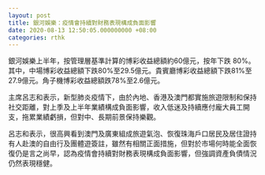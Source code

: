 ```yaml
---
layout: post
title: 銀河娛樂：疫情會持續對財務表現構成負面影響
date: 2020-08-13 12:50:05.000000000 +08:00
categories: rthk
---
```


銀河娛樂上半年，按管理層基準計算的博彩收益總額約60億元，按年下跌 80%。其中，中場博彩收益總額下跌80%至29.5億元。貴賓廳博彩收益總額下跌81%至27.9億元。角子機博彩收益總額跌78%至2.6億元。

主席呂志和表示，新型肺炎疫情下，由於內地、香港及澳門都實施旅遊限制和保持社交距離，對上季及上半年業績構成負面影響，收入低迷及持續應付龐大員工開支，拖累業績虧損，但對中、長期前景保持樂觀。

呂志和表示，很高興看到澳門及廣東組成旅遊氣泡、恢復珠海戶口居民及居住證持有人赴澳的自由行及團體遊簽註，雖然有相關正面措施，但對於市場何時能全面恢復仍是言之尚早，認為疫情會持續對財務表現構成負面影響，但強調資產負債情況仍然表現穩健。
